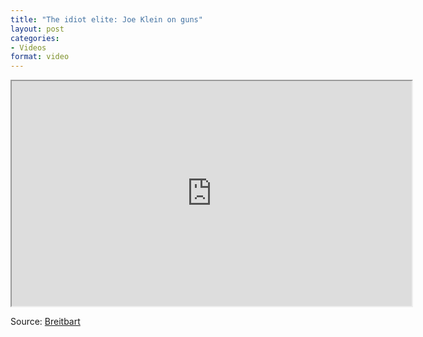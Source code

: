 ```yaml
---
title: "The idiot elite: Joe Klein on guns"
layout: post
categories:
- Videos
format: video
---
```


<iframe width="640" height="360" loading="lazy" src="https://www.mrctv.org/embed/120737" title="Joe Klein on guns" allowfullscreen></iframe>

Source: [Breitbart](https://www.breitbart.com/Breitbart-TV/2013/04/07/Joe-Klein-Gun-Advocates-Feed-People-Anti-American-Crap)
